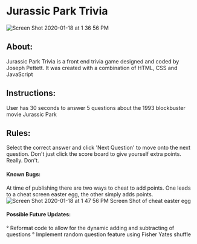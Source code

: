 # Jurassic Park Trivia
![Screen Shot 2020-01-18 at 1 36 56 PM](https://user-images.githubusercontent.com/57810606/72670925-580ad900-39f8-11ea-8c8c-e7554af3f3df.png)

## About: 
Jurassic Park Trivia is a front end trivia game designed and coded by Joseph Pettett. It was created with a combination of HTML, CSS and JavaScript

## Instructions: 
User has 30 seconds to answer 5 questions about the 1993 blockbuster movie Jurassic Park

## Rules: 
Select the correct answer and click 'Next Question' to move onto the next question. Don't just click the score board to give yourself extra points. Really. Don't.

#### Known Bugs: 
At time of publishing there are two ways to cheat to add points. One leads to a cheat screen easter egg, the other simply adds points.
![Screen Shot 2020-01-18 at 1 47 56 PM](https://user-images.githubusercontent.com/57810606/72671026-4b3ab500-39f9-11ea-8244-43f4f659a993.png)
Screen Shot of cheat easter egg

#### Possible Future Updates:
° Reformat code to allow for the dynamic adding and subtracting of questions 
° Implement random question feature using Fisher Yates shuffle
